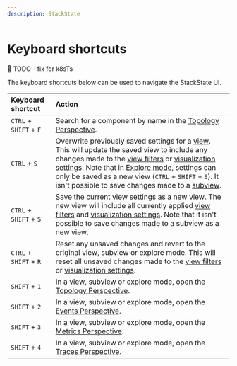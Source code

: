 ```yaml
---
description: StackState
---
```


# Keyboard shortcuts

🚧 TODO - fix for k8sTs

The keyboard shortcuts below can be used to navigate the StackState UI.

| Keyboard shortcut | Action                                                                                                                                                                                                                                                                                                                                                                                                                                                                          |
| :--- |:--------------------------------------------------------------------------------------------------------------------------------------------------------------------------------------------------------------------------------------------------------------------------------------------------------------------------------------------------------------------------------------------------------------------------------------------------------------------------------|
| `CTRL` + `SHIFT` + `F` | Search for a component by name in the [Topology Perspective](perspectives/topology-perspective.md).                                                                                                                                                                                                                                                                                                                                                                             |
| `CTRL` + `S` | Overwrite previously saved settings for a [view](/use/stackstate-ui/views/about_views.md). This will update the saved view to include any changes made to the [view filters](filters.md) or [visualization settings](views/visualization_settings.md). Note that in [Explore mode](explore_mode.md), settings can only be saved as a new view (`CTRL` + `SHIFT` + `S`). It isn't possible to save changes made to a [subview](/use/stackstate-ui/views/about_views.md#subview). |
| `CTRL` + `SHIFT` + `S` | Save the current view settings as a new view. The new view will include all currently applied [view filters](filters.md) and [visualization settings](views/visualization_settings.md). Note that it isn't possible to save changes made to a subview as a new view.                                                                                                                                                                                                            |
| `CTRL` + `SHIFT` + `R` | Reset any unsaved changes and revert to the original view, subview or explore mode. This will reset all unsaved changes made to the [view filters](filters.md) or [visualization settings](views/visualization_settings.md).                                                                                                                                                                                                                                                    |
| `SHIFT` + `1` | In a view, subview or explore mode, open the [Topology Perspective](perspectives/topology-perspective.md).                                                                                                                                                                                                                                                                                                                                                                      |
| `SHIFT` + `2` | In a view, subview or explore mode, open the [Events Perspective](perspectives/events_perspective.md).                                                                                                                                                                                                                                                                                                                                                                          |
| `SHIFT` + `3` | In a view, subview or explore mode, open the [Metrics Perspective](perspectives/metrics-perspective.md).                                                                                                                                                                                                                                                                                                                                                                        |
| `SHIFT` + `4` | In a view, subview or explore mode, open the [Traces Perspective](perspectives/traces-perspective.md).                                                                                                                                                                                                                                                                                                                                                                          |

